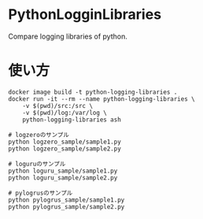 # PythonLogginLibraries
Compare logging libraries of python.


# 使い方

```
docker image build -t python-logging-libraries .
docker run -it --rm --name python-logging-libraries \
    -v $(pwd)/src:/src \
    -v $(pwd)/log:/var/log \
    python-logging-libraries ash

# logzeroのサンプル
python logzero_sample/sample1.py
python logzero_sample/sample2.py

# loguruのサンプル
python loguru_sample/sample1.py
python loguru_sample/sample2.py

# pylogrusのサンプル
python pylogrus_sample/sample1.py
python pylogrus_sample/sample2.py
```
